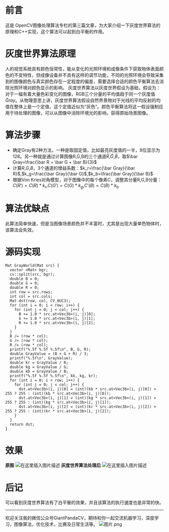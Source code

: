# 前言
这是 OpenCV图像处理算法专栏的第三篇文章，为大家介绍一下灰度世界算法的原理和C++实现，这个算法可以起到白平衡的作用。
# 灰度世界算法原理
人的视觉系统具有颜色恒常性，能从变化的光照环境和成像条件下获取物体表面颜色的不变特性，但成像设备并不具有这样的调节功能，不同的光照环境会导致采集到的图像颜色与真实颜色存在一定程度的偏差，需要选择合适的颜色平衡算法去消除光照环境对颜色显示的影响。
灰度世界算法以灰度世界假设为基础，假设为：对于一幅有着大量色彩变化的图像，RGB三个分量的平均值趋于同一个灰度值$\bar Gray$。从物理意思上讲，灰度世界算法假设自然界景物对于光线的平均反射的均值在整体上是一个定值，这个定值近似为“灰色”。颜色平衡算法将这一假设强制应用于待处理的图像，可以从图像中消除环境光的影响，获得原始场景图像。

# 算法步骤
- 确定Gray有2种方法，一种是取固定值，比如最亮灰度值的一半，8位显示为128。另一种就是通过计算图像R,G,B的三个通道$\bar R$,$\bar G$,$\bar B$，取$\bar Gray=\frac{\bar R + \bar G + \bar B}{3}$
- 计算$R$,$G$,$B$，3个通道的增益系数：$k_r=\frac{\bar Gray}{\bar R}$,$k_g=\frac{\bar Gray}{\bar G}$,$k_b=\frac{\bar Gray}{\bar B}$
- 根据Von Kries对角模型，对于图像中的每个像素C，调整其分量R,G,B分量：$C(R')=C(R)*k_r$,$C(G')=C(G)*k_g$,$C'(B)=C(B)*k_b$
# 算法优缺点
此算法简单快速，但是当图像场景颜色并不丰富时，尤其是出现大量单色物体时，该算法会失效。
# 源码实现

```
Mat GrayWorld(Mat src) {
  vector <Mat> bgr;
  cv::split(src, bgr);
  double B = 0;
  double G = 0;
  double R = 0;
  int row = src.rows;
  int col = src.cols;
  Mat dst(row, col, CV_8UC3);
  for (int i = 0; i < row; i++) {
    for (int j = 0; j < col; j++) {
      B += 1.0 * src.at<Vec3b>(i, j)[0];
      G += 1.0 * src.at<Vec3b>(i, j)[1];
      R += 1.0 * src.at<Vec3b>(i, j)[2];
    }
  }
  B /= (row * col);
  G /= (row * col);
  R /= (row * col);
  printf("%.5f %.5f %.5f\n", B, G, R);
  double GrayValue = (B + G + R) / 3;
  printf("%.5f\n", GrayValue);
  double kr = GrayValue / R;
  double kg = GrayValue / G;
  double kb = GrayValue / B;
  printf("%.5f %.5f %.5f\n", kb, kg, kr);
  for (int i = 0; i < row; i++) {
    for (int j = 0; j < col; j++) {
      dst.at<Vec3b>(i, j)[0] = (int)(kb * src.at<Vec3b>(i, j)[0]) > 255 ? 255 : (int)(kb * src.at<Vec3b>(i, j)[0]);
      dst.at<Vec3b>(i, j)[1] = (int)(kg * src.at<Vec3b>(i, j)[1]) > 255 ? 255 : (int)(kg * src.at<Vec3b>(i, j)[1]);
      dst.at<Vec3b>(i, j)[2] = (int)(kr * src.at<Vec3b>(i, j)[2]) > 255 ? 255 : (int)(kr * src.at<Vec3b>(i, j)[2]);
    }
  }
  return dst;
}
```
# 效果
**原图**
![在这里插入图片描述](https://img-blog.csdnimg.cn/20190103203458190.jpg?x-oss-process=image/watermark,type_ZmFuZ3poZW5naGVpdGk,shadow_10,text_aHR0cHM6Ly9ibG9nLmNzZG4ubmV0L2p1c3Rfc29ydA==,size_16,color_FFFFFF,t_70)
**灰度世界算法处理后**
![在这里插入图片描述](https://img-blog.csdnimg.cn/20191207144543324.jpg?x-oss-process=image/watermark,type_ZmFuZ3poZW5naGVpdGk,shadow_10,text_aHR0cHM6Ly9ibG9nLmNzZG4ubmV0L2p1c3Rfc29ydA==,size_16,color_FFFFFF,t_70)
# 后记
可以看到灰度世界算法有了白平衡的效果，并且该算法的执行速度也是非常的快。

---------------------------------------------------------------------------

欢迎关注我的微信公众号GiantPandaCV，期待和你一起交流机器学习，深度学习，图像算法，优化技术，比赛及日常生活等。
![图片.png](https://imgconvert.csdnimg.cn/aHR0cHM6Ly91cGxvYWQtaW1hZ2VzLmppYW5zaHUuaW8vdXBsb2FkX2ltYWdlcy8xOTIzNzExNS1hZDY2ZjRmMjQ5MzRhZmQx?x-oss-process=image/format,png)
